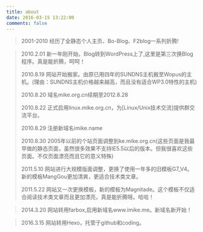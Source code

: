 ```yaml
---
title: about
date: 2016-03-15 13:22:00
comments: false
---
```


> 2001-2010 经历了全静态个人主页、Bo-Blog、F2blog一系列折腾!

> 2010.2.01 新一年刚开始，Blog转到WordPress上了,这里是第三次换Blog程序。真是能折腾，呵呵！
>  
> 2010.8.19 网站开始搬家。由原已用四年的SUNDNS主机搬至Wopus的主机。(理由：SUNDNS主机价格越来越高，而且没有适合WP3.0特性的主机)
>  
> 2010.8.20 域名mike.org.cn续期至2012.8.28
>  
> 2010.8.22 正式启用linux.mike.org.cn，为[Linux/Unix技术交流]提供群交流平台。
>  
> 2010.8.29 注册新域名imike.name
>  
> 2010.8.30 2005年以前的个站页面调整到ke.mike.org.cn(这些页面是我最早做的静态页面，虽然很多效果不支持IE5.5以后的版本。但我很喜欢这些页面。不仅页面漂亮而且它的意义特殊)
>  
> 2011.5.10 网站进行大规模版面调整，更换了使用一年多的旧模板G7_V4。新的模板MangGou更加清爽，更适合技术类文章。
>  
> 2011.5.22 网站又一次更换模板，新的模板为Magnitade。这个模板不仅适合阅读技术类文章而且更加漂亮，真是能折腾呀。哈哈！

>2014.3.20 网站转用farbox,启用新域名www.imike.me。新域名新开始！

>2016.3.15 网站转用Hexo，托管于github和coding。
